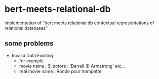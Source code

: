 # bert-meets-relational-db
implementation of "bert meets relational db contextual representations of relational databases"

## some problems
- Invalid Data Existing
  - for example
  - movie name : \$, actors : 'Darrell (I) Armstrong' etc...
  - real movie name : Rondo pour trompette